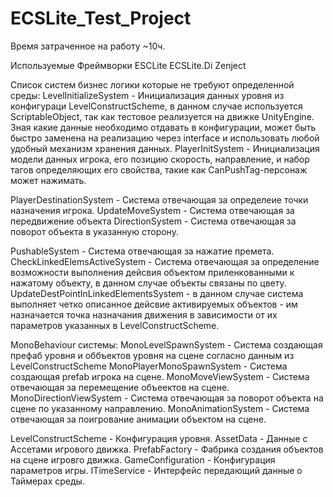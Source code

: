 # ECSLite_Test_Project

Время затраченное на работу ~10ч.

Используемые Фреймворки 
ESCLite
ECSLite.Di
Zenject

Список систем бизнес логики которые не требуют определенной среды:
LevelInitializeSystem - Инициализация данных уровня из конфигураци LevelConstructScheme, в данном случае используется ScriptableObject, так как тестовое реализуется на движке UnityEngine. Зная какие данные необходимо отдавать в конфигурации, может быть быстро заменена на реализацию через interface и использовать любой удобный механизм хранения данных.
PlayerInitSystem - Инициализация модели данных игрока, его позицию скорость, направление, и набор тагов определяющих его свойства, такие как CanPushTag-персонаж может нажимать. 

PlayerDestinationSystem - Система отвечающая за определеие точки назначения игрока.
UpdateMoveSystem - Система отвечающая за передвижение объекта
DirectionSystem - Система отвечающая за поворот объекта в указанную сторону.

PushableSystem - Система отвечающая за нажатие премета. 
CheckLinkedElemsActiveSystem - Система отвечающая за определение возможности выполнения дейсвия объектом приленкованными к нажатому объекту, в данном случае объекты связаны по цвету. 
UpdateDestPointInLinkedElementsSystem - в данном случае система выполняет четко описанное дейсвие активируемых объектов - им назначается точка назначания движения в зависимости от их параметров указанных в LevelConstructScheme.

MonoBehaviour системы:
MonoLevelSpawnSystem - Система создающая префаб уровня и оббъектов уровня на сцене согласно данным из LevelConstructScheme
MonoPlayerMonoSpawnSystem - Система создающая prefab игрока на сцене.
MonoMoveViewSystem - Система отвечающая за перемещение объеектов на сцене. 
MonoDirectionViewSystem - Система отвечающая за поворот объекта на сцене по указанному направлению. 
MonoAnimationSystem - Система отвечающая за поигрование анимации объектом на сцене.

LevelConstructScheme - Конфигурация уровня.
AssetData - Данные с Ассетами игрового движка. 
PrefabFactory - Фабрика создания объектов на сцене игровго движка. 
GameConfiguration - Конфигурация параметров игры. 
ITimeService - Интерфейс передающий данные о Таймерах среды. 
